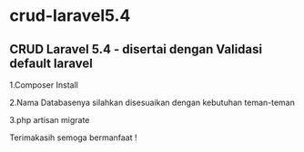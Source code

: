 # crud-laravel5.4
CRUD Laravel 5.4 - disertai dengan Validasi default laravel
--- 
1.Composer Install

2.Nama Databasenya silahkan disesuaikan dengan kebutuhan teman-teman

3.php artisan migrate

Terimakasih semoga bermanfaat !

